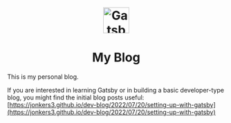 <h1 align="center">
  <img alt="Gatsby" src="https://www.gatsbyjs.com/Gatsby-Monogram.svg" width="60" />
</h1>

<h1 align="center">
  My Blog
</h1>

This is my personal blog.

If you are interested in learning Gatsby or in building a basic developer-type blog, you might find the initial blog posts useful: [https://jonkers3.github.io/dev-blog/2022/07/20/setting-up-with-gatsby](https://jonkers3.github.io/dev-blog/2022/07/20/setting-up-with-gatsby)